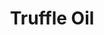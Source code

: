 ---
templateKey: blog-post
featuredpost: false
featuredimage: /assets/Truffle_Oil.png
title: Truffle Oil
description: Artisan Goods
testfield: 864
---